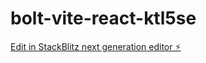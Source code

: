 # bolt-vite-react-ktl5se

[Edit in StackBlitz next generation editor ⚡️](https://stackblitz.com/~/github.com/delinrich128/bolt-vite-react-ktl5se)